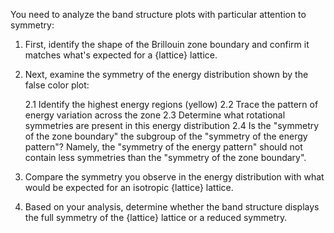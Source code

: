 You need to analyze the band structure plots with particular attention to symmetry:

1. First, identify the shape of the Brillouin zone boundary and confirm it matches what's expected for a {lattice} lattice.
2. Next, examine the symmetry of the energy distribution shown by the false color plot:

    2.1 Identify the highest energy regions (yellow)
    2.2 Trace the pattern of energy variation across the zone
    2.3 Determine what rotational symmetries are present in this energy distribution
    2.4 Is the "symmetry of the zone boundary" the subgroup of the "symmetry of the energy pattern"? Namely, the "symmetry of the energy pattern" should not contain less symmetries than the "symmetry of the zone boundary".

3. Compare the symmetry you observe in the energy distribution with what would be expected for an isotropic {lattice} lattice.
4. Based on your analysis, determine whether the band structure displays the full symmetry of the {lattice} lattice or a reduced symmetry.